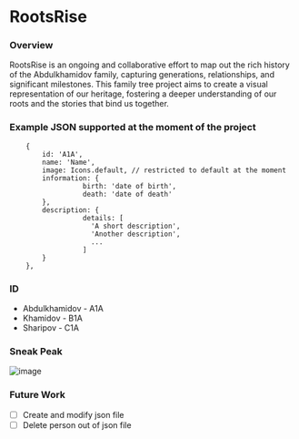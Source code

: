 # RootsRise

### Overview

RootsRise is an ongoing and collaborative effort to map out the rich history of the Abdulkhamidov family, capturing generations, relationships, and significant milestones. This family tree project aims to create a visual representation of our heritage, fostering a deeper understanding of our roots and the stories that bind us together.

### Example JSON supported at the moment of the project

```
	{
		id: 'A1A',
		name: 'Name',
		image: Icons.default, // restricted to default at the moment
		information: {
                  birth: 'date of birth', 
                  death: 'date of death'
		},
		description: {
                  details: [
                    'A short description',
                    'Another description',
                    ...
                  ]
		}
	},
```

### ID

- Abdulkhamidov - A1A
- Khamidov - B1A
- Sharipov - C1A

### Sneak Peak

![image](https://github.com/shohinsan/RootsRise/assets/22685770/15d77e20-5ab9-4c29-8ee4-2b31d8b96aea)

### Future Work

- [ ] Create and modify json file
- [ ] Delete person out of json file
